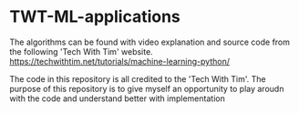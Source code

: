 # TWT-ML-applications
The algorithms can be found with video explanation and source code from the following 'Tech With Tim' website. 
https://techwithtim.net/tutorials/machine-learning-python/

The code in this repository is all credited to the 'Tech With Tim'. The purpose of this repository is to give myself
an opportunity to play aroudn with the code and understand better with implementation
